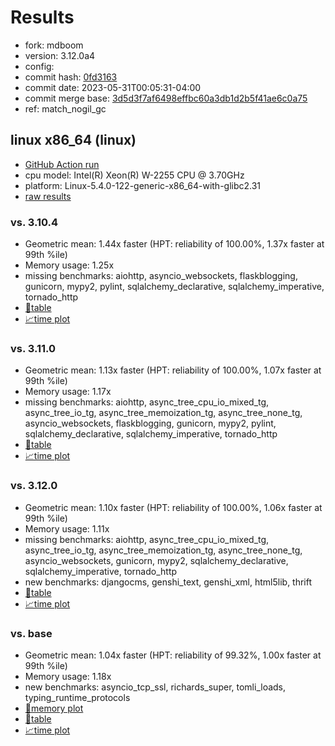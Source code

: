 # Results

- fork: mdboom
- version: 3.12.0a4
- config: 
- commit hash: [0fd3163](https://github.com/mdboom/cpython/commit/0fd3163)
- commit date: 2023-05-31T00:05:31-04:00
- commit merge base: [3d5d3f7af6498effbc60a3db1d2b5f41ae6c0a75](https://github.com/mdboom/cpython/commit/3d5d3f7af6498effbc60a3db1d2b5f41ae6c0a75)
- ref: match_nogil_gc

## linux x86_64 (linux)

- [GitHub Action run](https://github.com/faster-cpython/benchmarking/actions/runs/5136355489)
- cpu model: Intel(R) Xeon(R) W-2255 CPU @ 3.70GHz
- platform: Linux-5.4.0-122-generic-x86_64-with-glibc2.31
- [raw results](bm-20230531-linux-x86_64-mdboom-match_nogil_gc-3.12.0a4-0fd3163.json)

### vs. 3.10.4

- Geometric mean: 1.44x faster (HPT: reliability of 100.00%, 1.37x faster at 99th %ile)
- Memory usage: 1.25x
- missing benchmarks: aiohttp, asyncio_websockets, flaskblogging, gunicorn, mypy2, pylint, sqlalchemy_declarative, sqlalchemy_imperative, tornado_http
- [📄table](bm-20230531-linux-x86_64-mdboom-match_nogil_gc-3.12.0a4-0fd3163-vs-3.10.4.md)
- [📈time plot](bm-20230531-linux-x86_64-mdboom-match_nogil_gc-3.12.0a4-0fd3163-vs-3.10.4.png)

### vs. 3.11.0

- Geometric mean: 1.13x faster (HPT: reliability of 100.00%, 1.07x faster at 99th %ile)
- Memory usage: 1.17x
- missing benchmarks: aiohttp, async_tree_cpu_io_mixed_tg, async_tree_io_tg, async_tree_memoization_tg, async_tree_none_tg, asyncio_websockets, flaskblogging, gunicorn, mypy2, pylint, sqlalchemy_declarative, sqlalchemy_imperative, tornado_http
- [📄table](bm-20230531-linux-x86_64-mdboom-match_nogil_gc-3.12.0a4-0fd3163-vs-3.11.0.md)
- [📈time plot](bm-20230531-linux-x86_64-mdboom-match_nogil_gc-3.12.0a4-0fd3163-vs-3.11.0.png)

### vs. 3.12.0

- Geometric mean: 1.10x faster (HPT: reliability of 100.00%, 1.06x faster at 99th %ile)
- Memory usage: 1.11x
- missing benchmarks: aiohttp, async_tree_cpu_io_mixed_tg, async_tree_io_tg, async_tree_memoization_tg, async_tree_none_tg, asyncio_websockets, gunicorn, mypy2, sqlalchemy_declarative, sqlalchemy_imperative, tornado_http
- new benchmarks: djangocms, genshi_text, genshi_xml, html5lib, thrift
- [📄table](bm-20230531-linux-x86_64-mdboom-match_nogil_gc-3.12.0a4-0fd3163-vs-3.12.0.md)
- [📈time plot](bm-20230531-linux-x86_64-mdboom-match_nogil_gc-3.12.0a4-0fd3163-vs-3.12.0.png)

### vs. base

- Geometric mean: 1.04x faster (HPT: reliability of 99.32%, 1.00x faster at 99th %ile)
- Memory usage: 1.18x
- new benchmarks: asyncio_tcp_ssl, richards_super, tomli_loads, typing_runtime_protocols
- [🧠memory plot](bm-20230531-linux-x86_64-mdboom-match_nogil_gc-3.12.0a4-0fd3163-vs-base-mem.png)
- [📄table](bm-20230531-linux-x86_64-mdboom-match_nogil_gc-3.12.0a4-0fd3163-vs-base.md)
- [📈time plot](bm-20230531-linux-x86_64-mdboom-match_nogil_gc-3.12.0a4-0fd3163-vs-base.png)


